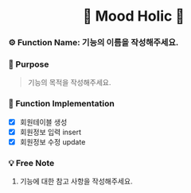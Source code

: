 <h1 align="center">🌅 Mood Holic 🌅</h1>

### ⚙️ Function Name: 기능의 이름을 작성해주세요.

### 🌝 Purpose
> 기능의 목적을 작성해주세요.

### 🌈 Function Implementation
- [x] 회원테이블 생성
- [x] 회원정보 입력 insert 
- [x] 회원정보 수정 update

### 💡 Free Note
1. 기능에 대한 참고 사항을 작성해주세요.
